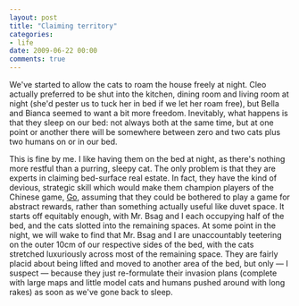 ```yaml
---
layout: post
title: "Claiming territory"
categories:
- life
date: 2009-06-22 00:00
comments: true
---
```


<p>We've started to allow the cats to roam the house freely at night. Cleo actually preferred to be shut into the kitchen, dining room and living room at night (she'd pester us to tuck her in bed if we let her roam free), but Bella and Bianca seemed to want a bit more freedom. Inevitably, what happens is that they sleep on our bed: not always both at the same time, but at one point or another there will be somewhere between zero and two cats plus two humans on or in our bed.</p>

<p>This is fine by me. I like having them on the bed at night, as there's nothing more restful than a purring, sleepy cat. The only problem is that they are experts in claiming bed-surface real estate. In fact, they have the kind of devious, strategic skill which would make them champion players of the Chinese game, <a href="http://en.wikipedia.org/wiki/Go_(board_game)">Go</a>, assuming that they could be bothered to play a game for abstract rewards, rather than something actually useful like duvet space. It starts off equitably enough, with Mr. Bsag and I each occupying half of the bed, and the cats slotted into the remaining spaces. At some point in the night, we will wake to find that Mr. Bsag and I are unaccountably teetering on the outer 10cm of our respective sides of the bed, with the cats stretched luxuriously across most of the remaining space. They are fairly placid about being lifted and moved to another area of the bed, but only &mdash; I suspect &mdash; because they just re-formulate their invasion plans (complete with large maps and little model cats and humans pushed around with long rakes) as soon as we've gone back to sleep.</p>


